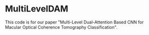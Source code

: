 # MultiLevelDAM
This code is for our paper "Multi-Level Dual-Attention Based CNN for Macular Optical Coherence Tomography Classification".
